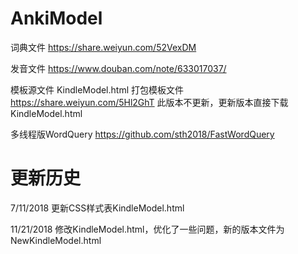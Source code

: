 # AnkiModel


词典文件 https://share.weiyun.com/52VexDM


发音文件 https://www.douban.com/note/633017037/


模板源文件  KindleModel.html   打包模板文件  https://share.weiyun.com/5Hl2GhT   此版本不更新，更新版本直接下载KindleModel.html


多线程版WordQuery   https://github.com/sth2018/FastWordQuery


# 更新历史


7/11/2018   更新CSS样式表KindleModel.html

11/21/2018   修改KindleModel.html，优化了一些问题，新的版本文件为NewKindleModel.html
